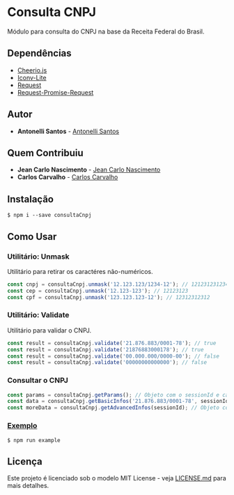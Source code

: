 # Consulta CNPJ

Módulo para consulta do CNPJ na base da Receita Federal do Brasil.

## Dependências

* [Cheerio.js](https://cheerio.js.org/)
* [Iconv-Lite](https://github.com/ashtuchkin/iconv-lite)
* [Request](https://github.com/request/request)
* [Request-Promise-Request](https://github.com/request/request-promise-native)

## Autor

* **Antonelli Santos** - [Antonelli Santos](https://github.com/antonellisantos)

## Quem Contribuiu

* **Jean Carlo Nascimento** - [Jean Carlo Nascimento](https://github.com/suissa)
* **Carlos Carvalho** - [Carlos Carvalho](https://github.com/josecarlosweb)

## Instalação

    $ npm i --save consultaCnpj

## Como Usar

### Utilitário: Unmask

Utilitário para retirar os caractéres não-numéricos.

```js
const cnpj = consultaCnpj.unmask('12.123.123/1234-12'); // 12123123123412
const cep = consultaCnpj.unmask('12.123-123'); // 12123123
const cpf = consultaCnpj.unmask('123.123.123-12'); // 12312312312
```

### Utilitário: Validate

Utilitário para validar o CNPJ.

```js
const result = consultaCnpj.validate('21.876.883/0001-78'); // true
const result = consultaCnpj.validate('21876883000178'); // true
const result = consultaCnpj.validate('00.000.000/0000-00'); // false
const result = consultaCnpj.validate('00000000000000'); // false
```

### Consultar o CNPJ

```js
const params = consultaCnpj.getParams(); // Objeto com o sessionId e captcha (em base64) ou erro.
const data = consultaCnpj.getBasicInfos('21.876.883/0001-78', sessionId, 'solvedCaptcha'); // Objeto com as informações do CNPJ ou erro.
const moreData = consultaCnpj.getAdvancedInfos(sessionId); // Objeto com as informações de QSA e Capital social ou erro.
```

### [Exemplo](https://github.com/antonellisantos/consultaCnpj/tree/master/example)

    $ npm run example

## Licença

Este projeto é licenciado sob o modelo MIT License - veja [LICENSE.md](LICENSE.md) para mais detalhes.

